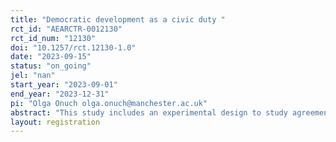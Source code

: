 ```yaml
---
title: "Democratic development as a civic duty "
rct_id: "AEARCTR-0012130"
rct_id_num: "12130"
doi: "10.1257/rct.12130-1.0"
date: "2023-09-15"
status: "on_going"
jel: "nan"
start_year: "2023-09-01"
end_year: "2023-12-31"
pi: "Olga Onuch olga.onuch@manchester.ac.uk"
abstract: "This study includes an experimental design to study agreement with civic duty and democratic development in everyday life a nationally representative survey of Ukraine’s population."
layout: registration
---
```


